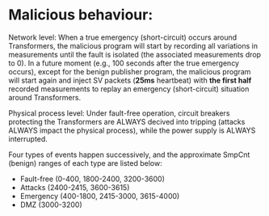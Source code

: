 # Malicious behaviour:

Network level: When a true emergency (short-circuit) occurs around Transformers, the malicious program will start by recording all variations in measurements until the fault is isolated (the associated measurements drop to 0). In a future moment (e.g., 100 seconds after the true emergency occurs), except for the benign publisher program, the malicious program will start again and inject SV packets (**25ms** heartbeat) with **the first half** recorded measurements to replay an emergency (short-circuit) situation around Transformers.

Physical process level: Under fault-free operation, circuit breakers protecting the Transformers are ALWAYS decived into tripping (attacks ALWAYS impact the physical process), while the power supply is ALWAYS interrupted.

Four types of events happen successively, and the approximate SmpCnt (benign) ranges of each type are listed below:
- Fault-free (0-400, 1800-2400, 3200-3600)
- Attacks (2400-2415, 3600-3615)
- Emergency (400-1800, 2415-3000, 3615-4000)
- DMZ (3000-3200)